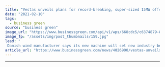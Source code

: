 ```yaml
---
title: "Vestas unveils plans for record-breaking, super-sized 15MW offshore wind turbine"
date: "2021-02-10"
tags: 
  - business green
source: "business green"
image_url: "https://www.businessgreen.com/api/v1/wps/668cdc5/c6374879-8d53-4760-84e6-8baa779472a3/4/A-rendering-of-Vestas-next-generation-turbine-185x114.jpg"
image_fp: "/assets/img/post_thumbnails/159.jpg"
lead: "
 Danish wind manufacturer says its new machine will set new industry benchmarks for rotor diameter, swept area, and power ..."
article_url: "https://www.businessgreen.com/news/4026990/vestas-unveils-plans-record-breaking-super-sized-15mw-offshore-wind-turbine"
---
```


---
